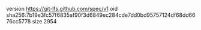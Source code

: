 version https://git-lfs.github.com/spec/v1
oid sha256:7b19e3fc57f6835af90f3d6849ec284cde7dd0bd95757124df68dd6676cc5778
size 2954
